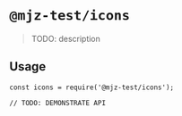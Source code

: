 # `@mjz-test/icons`

> TODO: description

## Usage

```
const icons = require('@mjz-test/icons');

// TODO: DEMONSTRATE API
```
